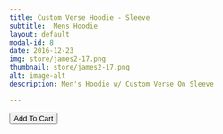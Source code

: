 ```yaml
---
title: Custom Verse Hoodie - Sleeve
subtitle:  Mens Hoodie
layout: default
modal-id: 8
date: 2016-12-23
img: store/james2-17.png
thumbnail: store/james2-17.png
alt: image-alt
description: Men's Hoodie w/ Custom Verse On Sleeve

---
```


<button
    type="button"
    class="snipcart-add-item btn btn-default"
    data-dismiss="modal"
    data-item-id="8"
    data-item-name="Custom Verse Hoodie - sleeve"
    data-item-price="40.00"
    data-item-weight="20"
    data-item-url="/"
    data-item-image="/img/store/james2-17.png"
    data-item-description="Custom Verse Hoodie - sleve">
        Add To Cart
</button>
